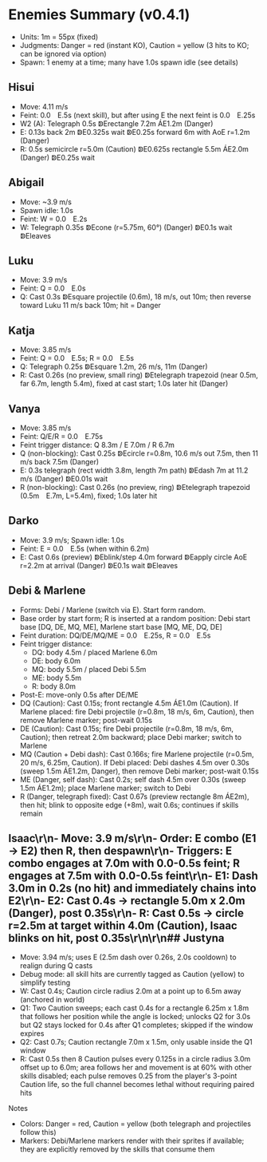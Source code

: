 # Enemies Summary (v0.4.1)

- Units: 1m = 55px (fixed)
- Judgments: Danger = red (instant KO), Caution = yellow (3 hits to KO; can be ignored via option)
- Spawn: 1 enemy at a time; many have 1.0s spawn idle (see details)

## Hisui
- Move: 4.11 m/s
- Feint: 0.0 E.5s (next skill), but after using E the next feint is 0.0 E.25s
- W2 (A): Telegraph 0.5s ↁErectangle 7.2m ÁE1.2m (Danger)
- E: 0.13s back 2m ↁE0.325s wait ↁE0.25s forward 6m with AoE r=1.2m (Danger)
- R: 0.5s semicircle r=5.0m (Caution) ↁE0.625s rectangle 5.5m ÁE2.0m (Danger) ↁE0.25s wait

## Abigail
- Move: ~3.9 m/s
- Spawn idle: 1.0s
- Feint: W = 0.0 E.2s
- W: Telegraph 0.35s ↁEcone (r=5.75m, 60°) (Danger) ↁE0.1s wait ↁEleaves

## Luku
- Move: 3.9 m/s
- Feint: Q = 0.0 E.0s
- Q: Cast 0.3s ↁEsquare projectile (0.6m), 18 m/s, out 10m; then reverse toward Luku 11 m/s back 10m; hit = Danger

## Katja
- Move: 3.85 m/s
- Feint: Q = 0.0 E.5s; R = 0.0 E.5s
- Q: Telegraph 0.25s ↁEsquare 1.2m, 26 m/s, 11m (Danger)
- R: Cast 0.26s (no preview, small ring) ↁEtelegraph trapezoid (near 0.5m, far 6.7m, length 5.4m), fixed at cast start; 1.0s later hit (Danger)

## Vanya
- Move: 3.85 m/s
- Feint: Q/E/R = 0.0 E.75s
- Feint trigger distance: Q 8.3m / E 7.0m / R 6.7m
- Q (non-blocking): Cast 0.25s ↁEcircle r=0.8m, 10.6 m/s out 7.5m, then 11 m/s back 7.5m (Danger)
- E: 0.3s telegraph (rect width 3.8m, length 7m path) ↁEdash 7m at 11.2 m/s (Danger) ↁE0.01s wait
- R (non-blocking): Cast 0.26s (no preview, ring) ↁEtelegraph trapezoid (0.5m E.7m, L=5.4m), fixed; 1.0s later hit

## Darko
- Move: 3.9 m/s; Spawn idle: 1.0s
- Feint: E = 0.0 E.5s (when within 6.2m)
- E: Cast 0.6s (preview) ↁEblink/step 4.0m forward ↁEapply circle AoE r=2.2m at arrival (Danger) ↁE0.1s wait ↁEleaves

## Debi & Marlene
- Forms: Debi / Marlene (switch via E). Start form random.
- Base order by start form; R is inserted at a random position: Debi start base [DQ, DE, MQ, ME], Marlene start base [MQ, ME, DQ, DE]
- Feint duration: DQ/DE/MQ/ME = 0.0 E.25s, R = 0.0 E.5s
- Feint trigger distance:
  - DQ: body 4.5m / placed Marlene 6.0m
  - DE: body 6.0m
  - MQ: body 5.5m / placed Debi 5.5m
  - ME: body 5.5m
  - R: body 8.0m
- Post-E: move-only 0.5s after DE/ME
- DQ (Caution): Cast 0.15s; front rectangle 4.5m ÁE1.0m (Caution). If Marlene placed: fire Debi projectile (r=0.8m, 18 m/s, 6m, Caution), then remove Marlene marker; post-wait 0.15s
- DE (Caution): Cast 0.15s; fire Debi projectile (r=0.8m, 18 m/s, 6m, Caution); then retreat 2.0m backward; place Debi marker; switch to Marlene
- MQ (Caution + Debi dash): Cast 0.166s; fire Marlene projectile (r=0.5m, 20 m/s, 6.25m, Caution). If Debi placed: Debi dashes 4.5m over 0.30s (sweep 1.5m ÁE1.2m, Danger), then remove Debi marker; post-wait 0.15s
- ME (Danger, self dash): Cast 0.2s; self dash 4.5m over 0.30s (sweep 1.5m ÁE1.2m); place Marlene marker; switch to Debi
- R (Danger, telegraph fixed): Cast 0.67s (preview rectangle 8m ÁE2m), then hit; blink to opposite edge (+8m), wait 0.6s; continues if skills remain

## Isaac\r\n- Move: 3.9 m/s\r\n- Order: E combo (E1 -> E2) then R, then despawn\r\n- Triggers: E combo engages at 7.0m with 0.0-0.5s feint; R engages at 7.5m with 0.0-0.5s feint\r\n- E1: Dash 3.0m in 0.2s (no hit) and immediately chains into E2\r\n- E2: Cast 0.4s -> rectangle 5.0m x 2.0m (Danger), post 0.35s\r\n- R: Cast 0.5s -> circle r=2.5m at target within 4.0m (Caution), Isaac blinks on hit, post 0.35s\r\n\r\n## Justyna
- Move: 3.94 m/s; uses E (2.5m dash over 0.26s, 2.0s cooldown) to realign during Q casts
- Debug mode: all skill hits are currently tagged as Caution (yellow) to simplify testing
- W: Cast 0.4s; Caution circle radius 2.0m at a point up to 6.5m away (anchored in world)
- Q1: Two Caution sweeps; each cast 0.4s for a rectangle 6.25m x 1.8m that follows her position while the angle is locked; unlocks Q2 for 3.0s but Q2 stays locked for 0.4s after Q1 completes; skipped if the window expires
- Q2: Cast 0.7s; Caution rectangle 7.0m x 1.5m, only usable inside the Q1 window
- R: Cast 0.5s then 8 Caution pulses every 0.125s in a circle radius 3.0m offset up to 6.0m; area follows her and movement is at 60% with other skills disabled; each pulse removes 0.25 from the player's 3-point Caution life, so the full channel becomes lethal without requiring paired hits

Notes
- Colors: Danger = red, Caution = yellow (both telegraph and projectiles follow this)
- Markers: Debi/Marlene markers render with their sprites if available; they are explicitly removed by the skills that consume them

